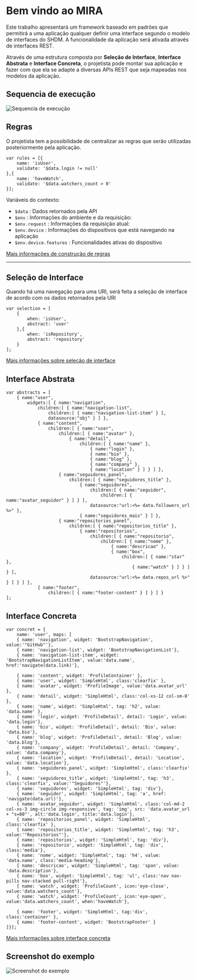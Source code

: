# Bem vindo ao MIRA

Este trabalho apresentará um framework baseado em padrões que permitirá a uma aplicação qualquer definir uma interface
segundo o modelo de interfaces do SHDM. A funcionalidade da aplicação será ativada através de interfaces REST.

Através de uma estrutura composta por **Seleção de Interface**, **Interface Abstrata** e **Interface Concreta**,
o projetista pode montar sua aplicação e fazer com que ela se adapte a diversas APIs REST que seja mapeadas nos modelos
da aplicação.

## Sequencia de execução

![Sequencia de execução](https://raw.githubusercontent.com/TecWebLab/mira/master/docs/docs/img/sequencia.jpg)

## Regras

O projetista tem a possibilidade de centralizar as regras que serão utilizadas posteriormente pela aplicação.

    var rules = [{
        name: 'isUser',
        validate: '$data.login != null'
    },{
        name: 'haveWatch',
        validate: '$data.watchers_count > 0'
    }];

Variáveis do contexto:

 - `$data` : Dados retornados pela API
 - `$env` : Informações do ambiente e da requisição:
 - `$env.request` : Informações da requisição atual:
 - `$env.device` : Informações do dispositivos que está navegando na aplicação
 - `$env.device.features` : Funcionalidades ativas do dispositivo

[Mais informações de construção de regras](docs/docs/rules.md)

----
 
## Seleção de Interface

Quando há uma navegação para uma URI, será feita a seleção de interface de acordo com os dados retornados pela URI

    var selection = [
        {
            when: 'isUser',
            abstract: 'user'
        },{
            when: 'isRepository',
            abstract: 'repository'
        }
    ];


[Mais informações sobre seleção de interface](docs/docs/interface-selection.md)


## Interface Abstrata

    var abstracts = [ 
        { name:"user",
            widgets:[ { name:"navigation",
                children:[ { name:"navigation-list",
                    children:[ { name:"navigation-list-item" } ],
                    datasource:"obj" } ] },
                { name:"content",
                    children:[ { name:"user",
                        children:[ { name:"avatar" },
                            { name:"detail",
                                children:[ { name:"name" },
                                    { name:"login" },
                                    { name:"bio" },
                                    { name:"blog" },
                                    { name:"company" },
                                    { name:"location" } ] } ] },
                        { name:"seguidores_panel",
                            children:[ { name:"seguidores_title" },
                                { name:"seguidores",
                                    children:[ { name:"seguidor",
                                        children:[ { name:"avatar_seguidor" } ] } ],
                                    datasource:"url:<%= data.followers_url %>" },
                                { name:"seguidores_mais" } ] },
                        { name:"repositorios_panel",
                            children:[ { name:"repositorios_title" },
                                { name:"repositorios",
                                    children:[ { name:"repositorio",
                                        children:[ { name:"nome" },
                                            { name:"descricao" },
                                            { name:"box",
                                                children:[ { name:"star" },
                                                    { name:"watch" } ] } ] } ],
                                    datasource:"url:<%= data.repos_url %>" } ] } ] },
                { name:"footer",
                    children:[ { name:"footer-content" } ] } ] }
    ];

## Interface Concreta

    var concret = {
        name: 'user', maps: [
        { name: 'navigation', widget: 'BootstrapNavigation', value:'"GitHub"'},
        { name: 'navigation-list', widget: 'BootstrapNavigationList'},
        { name: 'navigation-list-item', widget: 'BootstrapNavigationListItem', value:'data.name', href:'navigate(data.link)'},
    
        { name: 'content', widget: 'ProfileContainer' },
        { name: 'user', widget: 'SimpleHtml', class:'clearfix' },
        { name: 'avatar', widget: 'ProfileImage', value:'data.avatar_url' },
        { name: 'detail', widget: 'SimpleHtml', class:'col-xs-12 col-sm-8' },
        { name: 'name', widget: 'SimpleHtml', tag: 'h2', value: 'data.name' },
        { name: 'login', widget: 'ProfileDetail', detail: 'Login', value: 'data.login'},
        { name: 'bio', widget: 'ProfileDetail', detail: 'Bio', value: 'data.bio'},
        { name: 'blog', widget: 'ProfileDetail', detail: 'Blog', value: 'data.blog'},
        { name: 'company', widget: 'ProfileDetail', detail: 'Company', value: 'data.company'},
        { name: 'location', widget: 'ProfileDetail', detail: 'Location', value: 'data.location'},
        { name: 'seguidores_panel', widget: 'SimpleHtml', class:'clearfix' },
        { name: 'seguidores_title', widget: 'SimpleHtml', tag: 'h3', class:'clearfix', value:'"Seguidores"'},
        { name: 'seguidores', widget: 'SimpleHtml', tag: 'div'},
        { name: 'seguidor', widget: 'SimpleHtml', tag: 'a', href: 'navigate(data.url)'},
        { name: 'avatar_seguidor', widget: 'SimpleHtml', class:'col-md-2 col-xs-3 img-circle img-responsive', tag: 'img', src: 'data.avatar_url + "s=80"', alt:'data.login', title:'data.login'},
        { name: 'repositorios_panel', widget: 'SimpleHtml', class:'clearfix' },
        { name: 'repositorios_title', widget: 'SimpleHtml', tag: 'h3', value:'"Repositorios"'},
        { name: 'repositorios', widget: 'SimpleHtml', tag: 'div'},
        { name: 'repositorio', widget: 'SimpleHtml', tag: 'div', class:'media'},
        { name: 'nome', widget: 'SimpleHtml', tag: 'h4', value: 'data.name', class:'media-heading'},
        { name: 'descricao', widget: 'SimpleHtml', tag: 'span', value: 'data.description'},
        { name: 'box', widget: 'SimpleHtml', tag: 'ul', class:'nav nav-pills nav-stacked pull-right'},
        { name: 'watch', widget: 'ProfileCount', icon:'eye-close', value:'data.watchers_count'},
        { name: 'watch', widget: 'ProfileCount', icon:'eye-open', value:'data.watchers_count', when:'haveWatch'},
    
        { name: 'footer', widget: 'SimpleHtml', tag:'div', class:'container' },
        { name: 'footer-content', widget: 'BootstrapFooter' }
    ]}];


[Mais informações sobre interface concreta](docs/docs/concrete-interface.md)

## Screenshot do exemplo

![Screenshot do exemplo](img/screenshot.png)